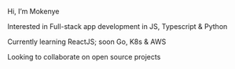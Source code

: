 Hi, I’m Mokenye

Interested in Full-stack app development in JS, Typescript & Python

Currently learning ReactJS; soon Go, K8s & AWS

Looking to collaborate on open source projects

<!---
mokenye/mokenye is a ✨ special ✨ repository because its `README.md` (this file) appears on your GitHub profile.
You can click the Preview link to take a look at your changes.
--->
